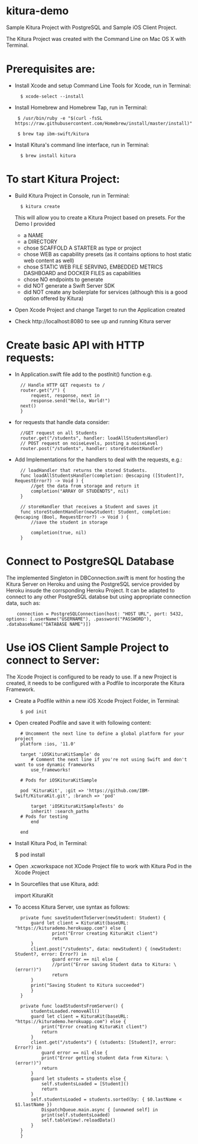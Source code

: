 # kitura-demo
Sample Kitura Project with PostgreSQL and Sample iOS Client Project.

The Kitura Project was created with the Command Line on Mac OS X with Terminal. 

# Prerequisites are:

- Install Xcode and setup Command Line Tools for Xcode, run in Terminal:  

        $ xcode-select --install
 
 - Install Homebrew and Homebrew Tap, run in Terminal:
 
        $ /usr/bin/ruby -e "$(curl -fsSL https://raw.githubusercontent.com/Homebrew/install/master/install)"
    
        $ brew tap ibm-swift/kitura

- Install Kitura's command line interface, run in Terminal:

        $ brew install kitura


# To start Kitura Project:

- Build Kitura Project in Console, run in Terminal:

        $ kitura create

    This will allow you to create a Kitura Project based on presets. For the Demo I provided 
    - a NAME
    - a DIRECTORY
    - chose SCAFFOLD A STARTER as type or project
    - chose WEB as capability presets (as it contains options to host static web content as well) 
    - chose STATIC WEB FILE SERVING, EMBEDDED METRICS DASHBOARD and DOCKER FILES as capabilities
    - chose NO endpoints to generate
    - did NOT generate a Swift Server SDK
    - did NOT create any boilerplate for services (although this is a good option offered by Kitura)

- Open Xcode Project and change Target to run the Application created
- Check http://localhost:8080 to see up and running Kitura server

# Create basic API with HTTP requests:

- In Application.swift file add to the postInit() function e.g.

        // Handle HTTP GET requests to /
        router.get("/") {
        	request, response, next in
        	response.send("Hello, World!")
		next() 
        }

- for requests that handle data consider:

        //GET request on all Students
        router.get("/students", handler: loadAllStudentsHandler)
        // POST request on noiseLevels, posting a noiseLevel
        router.post("/students", handler: storeStudentHandler)

- Add Implementations for the handlers to deal with the requests, e.g.:

        // loadHandler that returns the stored Students.
        func loadAllStudentsHandler(completion: @escaping ([Student]?, RequestError?) -> Void ) {
        	//get the data from storage and return it
        	completion("ARRAY OF STUDENDTS", nil)         
        }
   
        // storeHandler that receives a Student and saves it
        func storeStudentHandler(newStudent: Student, completion: @escaping (Bool, RequestError?) -> Void ) {
        	//save the student in storage
        
        	completion(true, nil)
        }

# Connect to PostgreSQL Database

The implemented Singleton in DBConnection.swift is ment for hosting the Kitura Server on Heroku and using the PostgreSQL service provided by Heroku insude the corrsponding Heroku Project. It can be adapted to connect to any other PostgreSQL databse but using appropriate connection data, such as:
    
        connection = PostgreSQLConnection(host: "HOST URL", port: 5432, options: [.userName("USERNAME"), .password("PASSWORD"), .databaseName("DATABASE NAME")])
    

# Use iOS Client Sample Project to connect to Server:

The Xcode Project is configured to be ready to use. If a new Project is created, it needs to be configured with a Podfile to incorporate the Kitura Framework. 

- Create a Podfile within a new iOS Xcode Project Folder, in Terminal:

        $ pod init 

- Open created Podfile and save it with following content:

        # Uncomment the next line to define a global platform for your project
        platform :ios, '11.0'

        target 'iOSKituraKitSample' do
        	# Comment the next line if you're not using Swift and don't want to use dynamic frameworks
        	use_frameworks!

        # Pods for iOSKituraKitSample

        pod 'KituraKit', :git => 'https://github.com/IBM-Swift/KituraKit.git', :branch => 'pod'

        	target 'iOSKituraKitSampleTests' do
        	inherit! :search_paths
		# Pods for testing
        	end

        end
    
 - Install Kitura Pod, in Terminal:
        
	$ pod install

- Open .xcworkspace not XCode Project file to work with Kitura Pod in the Xcode Project

- In Sourcefiles that use Kitura, add:
        
	import KituraKit

- To access Kitura Server, use syntax as follows:

        private func saveStudentToServer(newStudent: Student) {
        	guard let client = KituraKit(baseURL: "https://kiturademo.herokuapp.com") else {
            		print("Error creating KituraKit client")
            		return
        	}
        	client.post("/students", data: newStudent) { (newStudent: Student?, error: Error?) in
            		guard error == nil else {
                	//print("Error saving Student data to Kitura: \(error!)")
                	return
        	}
        	print("Saving Student to Kitura succeeded")
        	}
        }
    
    	private func loadStudentsFromServer() {
        	studentsLoaded.removeAll()
        	guard let client = KituraKit(baseURL: "https://kiturademo.herokuapp.com") else {
        		print("Error creating KituraKit client")
        		return
        	}
        	client.get("/students") { (students: [Student]?, error: Error?) in
        		guard error == nil else {
        		print("Error getting student data from Kitura: \(error!)")
        		return
			}
			guard let students = students else {
				self.studentsLoaded = [Student]()
				return
			}
			self.studentsLoaded = students.sorted(by: { $0.lastName < $1.lastName })
				DispatchQueue.main.async { [unowned self] in
				print(self.studentsLoaded)
				self.tableView!.reloadData()
			}
		}
        }
    
